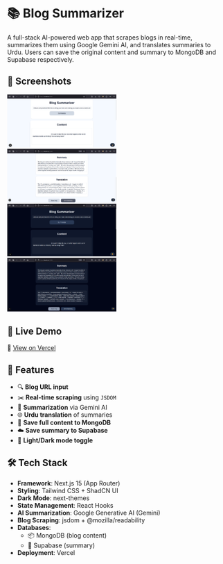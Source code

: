 # 📚 Blog Summarizer 

A full-stack AI-powered web app that scrapes blogs in real-time, summarizes them using Google Gemini AI, and translates summaries to Urdu. Users can save the original content and summary to MongoDB and Supabase respectively.


## 📸 Screenshots

<img src="public/light1.png" alt="Screenshot" width="50%">
<img src="public/light2.png" alt="Screenshot" width="50%">
<img src="public/dark1.png" alt="Screenshot" width="50%">
<img src="public/dark2.png" alt="Screenshot" width="50%">


## 🔗 Live Demo
🔗 [View on Vercel](https://nexium-saad-assignment-2.vercel.app)

## 🚀 Features

- 🔍 **Blog URL input**
- ✂️ **Real-time scraping** using `JSDOM`
- 🧠 **Summarization** via Gemini AI
- 🌐 **Urdu translation** of summaries
- 💾 **Save full content to MongoDB**
- ☁️ **Save summary to Supabase**
- 🌙 **Light/Dark mode toggle**

## 🛠️ Tech Stack

- **Framework**: Next.js 15 (App Router)
- **Styling**: Tailwind CSS + ShadCN UI
- **Dark Mode**: next-themes
- **State Management**: React Hooks
- **AI Summarization**: Google Generative AI (Gemini)
- **Blog Scraping**: jsdom + @mozilla/readability
- **Databases**:
  - 📦 MongoDB (blog content)
  - 🔐 Supabase (summary)
- **Deployment**: Vercel
